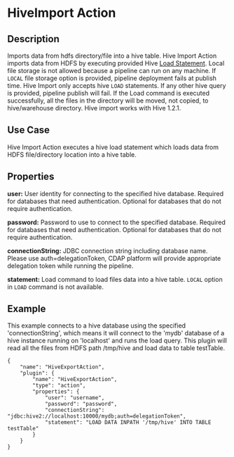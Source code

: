 HiveImport Action
=================

Description
-----------
Imports data from hdfs directory/file into a hive table. Hive Import Action imports data from HDFS by executing provided Hive [Load Statement](https://cwiki.apache.org/confluence/display/Hive/GettingStarted). 
Local file storage is not allowed because a pipeline can run on any machine. If `LOCAL` file storage option is provided,
pipeline deployment fails at publish time. Hive Import only accepts hive `LOAD` statements. If any other hive query is provided,
pipeline publish will fail. If the Load command is executed successfully, all the files in the directory will be moved, not copied, to hive/warehouse directory. Hive import works with Hive 1.2.1.


Use Case
--------
Hive Import Action executes a hive load statement which loads data from HDFS file/directory location into a hive table.

Properties
----------

**user:** User identity for connecting to the specified hive database. Required for databases that need
authentication. Optional for databases that do not require authentication.

**password:** Password to use to connect to the specified database. Required for databases
that need authentication. Optional for databases that do not require authentication.

**connectionString:** JDBC connection string including database name. Please use auth=delegationToken, 
CDAP platform will provide appropriate delegation token while running the pipeline. 

**statement:** Load command to load files data into a hive table. `LOCAL` option in `LOAD` command is not available.

Example
-------
This example connects to a hive database using the specified 'connectionString', which means
it will connect to the 'mydb' database of a hive instance running on 'localhost' and runs the 
load query. This plugin will read all the files from HDFS path /tmp/hive and load data
to table testTable.

    {
        "name": "HiveExportAction",
        "plugin": {
            "name": "HiveExportAction",
            "type": "action",
            "properties": {
                "user": "username",
                "password": "password",
                "connectionString": "jdbc:hive2://localhost:10000/mydb;auth=delegationToken",
                "statement": "LOAD DATA INPATH '/tmp/hive' INTO TABLE testTable"
            }
        }
    }

